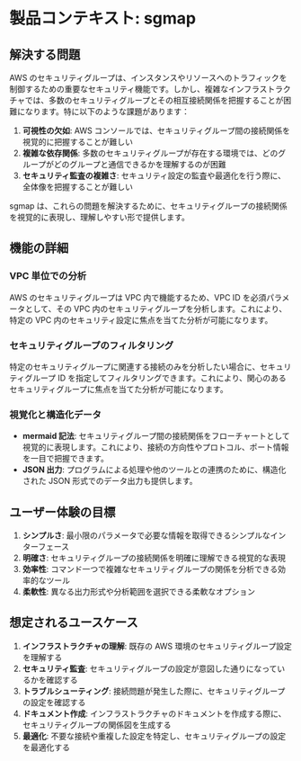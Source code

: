 # 製品コンテキスト: sgmap

## 解決する問題

AWS のセキュリティグループは、インスタンスやリソースへのトラフィックを制御するための重要なセキュリティ機能です。しかし、複雑なインフラストラクチャでは、多数のセキュリティグループとその相互接続関係を把握することが困難になります。特に以下のような課題があります：

1. **可視性の欠如**: AWS コンソールでは、セキュリティグループ間の接続関係を視覚的に把握することが難しい
2. **複雑な依存関係**: 多数のセキュリティグループが存在する環境では、どのグループがどのグループと通信できるかを理解するのが困難
3. **セキュリティ監査の複雑さ**: セキュリティ設定の監査や最適化を行う際に、全体像を把握することが難しい

sgmap は、これらの問題を解決するために、セキュリティグループの接続関係を視覚的に表現し、理解しやすい形で提供します。

## 機能の詳細

### VPC 単位での分析

AWS のセキュリティグループは VPC 内で機能するため、VPC ID を必須パラメータとして、その VPC 内のセキュリティグループを分析します。これにより、特定の VPC 内のセキュリティ設定に焦点を当てた分析が可能になります。

### セキュリティグループのフィルタリング

特定のセキュリティグループに関連する接続のみを分析したい場合に、セキュリティグループ ID を指定してフィルタリングできます。これにより、関心のあるセキュリティグループに焦点を当てた分析が可能になります。

### 視覚化と構造化データ

- **mermaid 記法**: セキュリティグループ間の接続関係をフローチャートとして視覚的に表現します。これにより、接続の方向性やプロトコル、ポート情報を一目で把握できます。
- **JSON 出力**: プログラムによる処理や他のツールとの連携のために、構造化された JSON 形式でのデータ出力も提供します。

## ユーザー体験の目標

1. **シンプルさ**: 最小限のパラメータで必要な情報を取得できるシンプルなインターフェース
2. **明確さ**: セキュリティグループの接続関係を明確に理解できる視覚的な表現
3. **効率性**: コマンド一つで複雑なセキュリティグループの関係を分析できる効率的なツール
4. **柔軟性**: 異なる出力形式や分析範囲を選択できる柔軟なオプション

## 想定されるユースケース

1. **インフラストラクチャの理解**: 既存の AWS 環境のセキュリティグループ設定を理解する
2. **セキュリティ監査**: セキュリティグループの設定が意図した通りになっているかを確認する
3. **トラブルシューティング**: 接続問題が発生した際に、セキュリティグループの設定を確認する
4. **ドキュメント作成**: インフラストラクチャのドキュメントを作成する際に、セキュリティグループの関係図を生成する
5. **最適化**: 不要な接続や重複した設定を特定し、セキュリティグループの設定を最適化する
